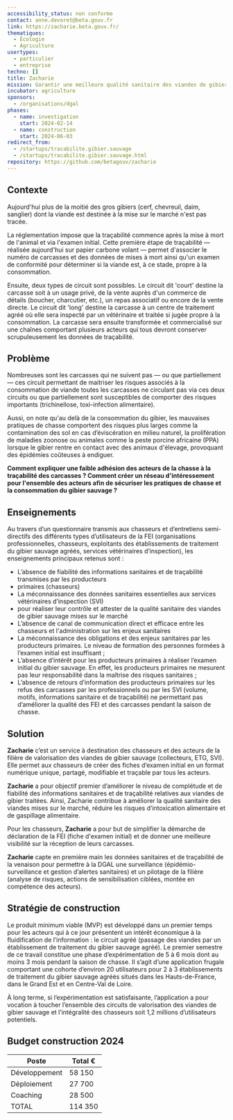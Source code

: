 ```yaml
---
accessibility_status: non conforme
contact: anne.devoret@beta.gouv.fr
link: https://zacharie.beta.gouv.fr/
thematiques:
  - Écologie
  - Agriculture
usertypes:
  - particulier
  - entreprise
techno: []
title: Zacharie
mission: Garantir une meilleure qualité sanitaire des viandes de gibier sauvage mises sur le marché
incubator: agriculture
sponsors:
  - /organisations/dgal
phases:
  - name: investigation
    start: 2024-02-14
  - name: construction
    start: 2024-06-03
redirect_from:
  - /startups/tracabilite.gibier.sauvage
  - /startups/tracabilite.gibier.sauvage.html
repository: https://github.com/betagouv/zacharie
---
```

## Contexte

Aujourd'hui plus de la moitié des gros gibiers (cerf, chevreuil, daim, sanglier) dont la viande est destinée à la mise sur le marché n'est pas tracée. 

La réglementation impose que la traçabilité commence  après la mise à mort de l'animal et via l'examen initial. Cette première étape de traçabilité — réalisée aujourd'hui sur papier carbone volant — permet d'associer le numéro de carcasses et des données de mises à mort ainsi qu'un examen de conformité pour déterminer si la viande est, à ce stade, propre à la consommation. 

Ensuite, deux types de circuit sont possibles. 
Le circuit dit 'court' destine la carcasse soit à un usage privé, de la vente auprès d'un commerce de détails (boucher, charcutier, etc.),   un repas associatif ou encore de la vente directe. 
Le circuit dit 'long' destine la carcasse à un centre de traitement agréé où elle sera inspecté par un vétérinaire et traitée si jugée propre à la consommation. La carcasse sera ensuite transformée et commercialisé sur une chaînes comportant plusieurs acteurs qui tous devront conserver scrupuleusement les données de traçabilité. 


## Problème

Nombreuses sont les carcasses qui ne suivent pas — ou que partiellement — ces circuit permettant de maitriser les risques associés à la consommation de viande toutes les carcasses ne circulant pas via ces deux circuits ou que partiellement sont susceptibles de comporter des risques importants (trichinellose, toxi-infection alimentaire). 

Aussi, on note qu'au delà de la consommation du gibier, les mauvaises pratiques de chasse comportent des risques plus larges comme la contamination des sol en cas d’éviscération en milieu naturel, la prolifération de maladies zoonose ou animales comme la peste porcine africaine (PPA) lorsque le gibier rentre en contact avec des animaux d'élevage, provoquant des épidémies coûteuses à endiguer. 

**Comment expliquer une faible adhésion des acteurs de la chasse à la traçabilité des carcasses ? 
Comment créer un réseau d'intéressement pour l'ensemble des acteurs afin de sécuriser les pratiques de chasse et la consommation du gibier sauvage ?**

## Enseignements
Au travers d’un questionnaire transmis aux chasseurs et d’entretiens semi-directifs des différents types
d’utilisateurs de la FEI (organisations professionnelles, chasseurs, exploitants des établissements de traitement
du gibier sauvage agréés, services vétérinaires d’inspection), les enseignements principaux retenus sont :
* L’absence de fiabilité des informations sanitaires et de traçabilité transmises par les producteurs
* primaires (chasseurs) 
* La méconnaissance des données sanitaires essentielles aux services vétérinaires d’inspection (SVI)
* pour réaliser leur contrôle et attester de la qualité sanitaire des viandes de gibier sauvage mises sur le marché 
*  L’absence de canal de communication direct et efficace entre les chasseurs et l&#39;administration sur les enjeux sanitaires 
* La méconnaissance des obligations et des enjeux sanitaires par les producteurs primaires. Le niveau de
formation des personnes formées à l’examen initial est insuffisant ;
* L’absence d’intérêt pour les producteurs primaires à réaliser l’examen initial du gibier sauvage. En effet,
les producteurs primaires ne mesurent pas leur responsabilité dans la maîtrise des risques sanitaires ;
*  L’absence de retours d’information des producteurs primaires sur les refus des carcasses par les
professionnels ou par les SVI (volume, motifs, informations sanitaire et de traçabilité) ne permettant pas
d’améliorer la qualité des FEI et des carcasses pendant la saison de chasse.

## Solution

**Zacharie** c’est un service  à destination des chasseurs et des
acteurs de la filière de valorisation des viandes de gibier sauvage
(collecteurs, ETG, SVI). Elle permet aux chasseurs de créer des fiches
d’examen initial en un format numérique unique, partagé,
modifiable et traçable par tous les acteurs.

**Zacharie** a pour objectif premier d’améliorer le niveau de complétude et de fiabilité des informations
sanitaires et de traçabilité relatives aux viandes de gibier traitées. Ainsi, Zacharie contribue à améliorer la
qualité sanitaire des viandes mises sur le marché, réduire les risques d’intoxication alimentaire et de
gaspillage alimentaire.

Pour les chasseurs, **Zacharie** a pour but de simplifier la démarche de déclaration de la FEI (fiche d'examen initial) et de donner une meilleure visibilité sur la réception de leurs carcasses. 

**Zacharie** capte en première main les données sanitaires et de traçabilité de la venaison pour permettre à la
DGAL une surveillance (épidémio-surveillance et gestion d’alertes sanitaires) et un pilotage de la filière
(analyse de risques, actions de sensibilisation ciblées, montée en compétence des acteurs).


## Stratégie de construction 

Le produit minimum viable (MVP) est développé dans un premier temps pour les acteurs qui à ce jour présentent un
intérêt économique à la fluidification de l’information : le circuit agréé (passage des viandes par un
établissement de traitement du gibier sauvage agréé). Le premier semestre de ce travail constitue une phase
d’expérimentation de 5 à 6 mois dont au moins 3 mois pendant la saison de chasse. Il s’agit d’une
application frugale comportant une cohorte d’environ 20 utilisateurs pour 2 à 3 établissements de
traitement du gibier sauvage agréés situés dans les Hauts-de-France, dans le Grand Est et en Centre-Val de
Loire.

À long terme, si l’expérimentation est satisfaisante, l’application a pour vocation à toucher l’ensemble des
circuits de valorisation des viandes de gibier sauvage et l’intégralité des chasseurs soit 1,2 millions
d’utilisateurs potentiels.


## Budget construction 2024

| Poste | Total € |
| --- | --- |
| Développement | 58 150 |
| Déploiement | 27 700 |
| Coaching | 28 500  |
| TOTAL | 114 350 |